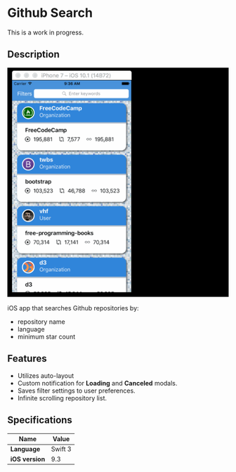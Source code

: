 # Github Search

This is a work in progress.

## Description

![Github Search demo](/images/github-search-demo-1.gif)

iOS app that searches Github repositories by:

* repository name
* language
* minimum star count

## Features

* Utilizes auto-layout
* Custom notification for **Loading** and **Canceled** modals.
* Saves filter settings to user preferences.
* Infinite scrolling repository list.

## Specifications

|Name|Value|
|----|-----|
|**Language**|Swift 3|
|**iOS version**|9.3|
